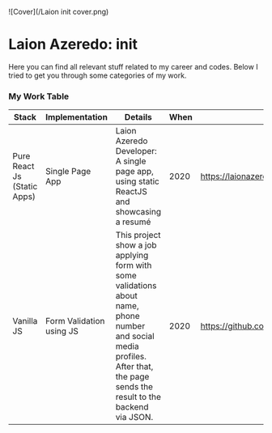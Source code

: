 ![Cover](/Laion init cover.png)

# Laion Azeredo: init
Here you can find all relevant stuff related to my career and codes.
Below I tried to get you through some categories of my work.

### My Work Table

|Stack|Implementation|Details|When|Links|
|---|---|---|---|---|
|Pure React Js (Static Apps)|Single Page App|Laion Azeredo Developer: A single page app, using static ReactJS and showcasing a resumé|2020|https://laionazeredo.github.io/__laionazeredo__/ |
|Vanilla JS|Form Validation using JS|This project show a job applying form with some validations about name, phone number and social media profiles. After that, the page sends the result to the backend via JSON.|2020|https://github.com/laionazeredo/vanillajs_form_validations_and_submission |

